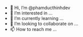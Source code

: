 - 👋 Hi, I’m @phamducthinhdev
- 👀 I’m interested in ...
- 🌱 I’m currently learning ...
- 💞️ I’m looking to collaborate on ...
- 📫 How to reach me ...

<!---
phamducthinhdev/phamducthinhdev is a ✨ special ✨ repository because its `README.md` (this file) appears on your GitHub profile.
You can click the Preview link to take a look at your changes.
--->
